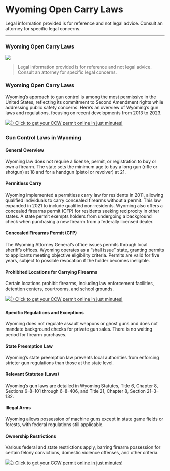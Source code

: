 # Wyoming Open Carry Laws

Legal information provided is for reference and not legal advice. Consult an attorney for specific legal concerns. 

* * *

### Wyoming Open Carry Laws

![](https://cdn-images-1.medium.com/max/800/1*XuN_YIaw_A0OH7v8l8V-pg.png)

> Legal information provided is for reference and not legal advice. Consult an attorney for specific legal concerns.

### Wyoming Open Carry Laws

Wyoming’s approach to gun control is among the most permissive in the United States, reflecting its commitment to Second Amendment rights while addressing public safety concerns. Here’s an overview of Wyoming’s gun laws and regulations, focusing on recent developments from 2013 to 2023.

[![](https://cdn-images-1.medium.com/max/1200/1*aCmvRhaa5Xjz4zDZxHzAjg.png)](https://serp.ly/ccw)[👆 Click to get your CCW permit online in just minutes!](https://serp.ly/ccw)

### Gun Control Laws in Wyoming

#### General Overview

Wyoming law does not require a license, permit, or registration to buy or own a firearm. The state sets the minimum age to buy a long gun (rifle or shotgun) at 18 and for a handgun (pistol or revolver) at 21.

#### Permitless Carry

Wyoming implemented a permitless carry law for residents in 2011, allowing qualified individuals to carry concealed firearms without a permit. This law expanded in 2021 to include qualified non-residents. Wyoming also offers a concealed firearms permit (CFP) for residents seeking reciprocity in other states. A state permit exempts holders from undergoing a background check when purchasing a new firearm from a federally licensed dealer.

#### Concealed Firearms Permit (CFP)

The Wyoming Attorney General’s office issues permits through local sheriff’s offices. Wyoming operates as a “shall issue” state, granting permits to applicants meeting objective eligibility criteria. Permits are valid for five years, subject to possible revocation if the holder becomes ineligible.

#### Prohibited Locations for Carrying Firearms

Certain locations prohibit firearms, including law enforcement facilities, detention centers, courtrooms, and school grounds.

[![](https://cdn-images-1.medium.com/max/1200/1*TMCVgNoKp2NAtvLSAMkaJg.png)](https://serp.ly/ccw)[👆 Click to get your CCW permit online in just minutes!](https://serp.ly/ccw)

#### Specific Regulations and Exceptions

Wyoming does not regulate assault weapons or ghost guns and does not mandate background checks for private gun sales. There is no waiting period for firearm purchases.

#### State Preemption Law

Wyoming’s state preemption law prevents local authorities from enforcing stricter gun regulations than those at the state level.

#### Relevant Statutes (Laws)

Wyoming’s gun laws are detailed in Wyoming Statutes, Title 6, Chapter 8, Sections 6–8–101 through 6–8–406, and Title 21, Chapter 8, Section 21–3–132.

#### Illegal Arms

Wyoming allows possession of machine guns except in state game fields or forests, with federal regulations still applicable.

#### Ownership Restrictions

Various federal and state restrictions apply, barring firearm possession for certain felony convictions, domestic violence offenses, and other criteria.

[![](https://cdn-images-1.medium.com/max/1200/1*UmVcdbz7GlGdNVJMx2tkag.png)](https://serp.ly/ccw)[👆 Click to get your CCW permit online in just minutes!](https://serp.ly/ccw)

